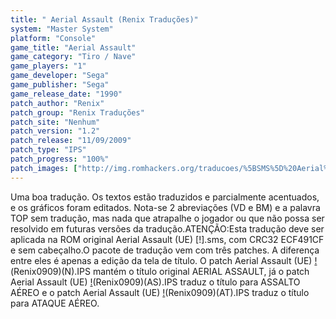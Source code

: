 ```yaml
---
title: " Aerial Assault (Renix Traduções)"
system: "Master System"
platform: "Console"
game_title: "Aerial Assault"
game_category: "Tiro / Nave"
game_players: "1"
game_developer: "Sega"
game_publisher: "Sega"
game_release_date: "1990"
patch_author: "Renix"
patch_group: "Renix Traduções"
patch_site: "Nenhum"
patch_version: "1.2"
patch_release: "11/09/2009"
patch_type: "IPS"
patch_progress: "100%"
patch_images: ["http://img.romhackers.org/traducoes/%5BSMS%5D%20Aerial%20Assault%20-%20Renix%20Tradu%C3%A7%C3%B5es%20-%201.png","http://img.romhackers.org/traducoes/%5BSMS%5D%20Aerial%20Assault%20-%20Renix%20Tradu%C3%A7%C3%B5es%20-%202.png","http://img.romhackers.org/traducoes/%5BSMS%5D%20Aerial%20Assault%20-%20Renix%20Tradu%C3%A7%C3%B5es%20-%203.png"]
---
```

Uma boa tradução. Os textos estão traduzidos e parcialmente acentuados, e os gráficos foram editados. Nota-se 2 abreviações (VD e BM) e a palavra TOP sem tradução, mas nada que atrapalhe o jogador ou que não possa ser resolvido em futuras versões da tradução.ATENÇÃO:Esta tradução deve ser aplicada na ROM original Aerial Assault (UE) [!].sms, com CRC32 ECF491CF e sem cabeçalho.O pacote de tradução vem com três patches. A diferença entre eles é apenas a edição da tela de título. O patch Aerial Assault (UE) [!](t-BR)(Renix0909)(N).IPS mantém o título original AERIAL ASSAULT, já o patch Aerial Assault (UE) [!](t-BR)(Renix0909)(AS).IPS traduz o título para ASSALTO AÉREO e o patch Aerial Assault (UE) [!](t-BR)(Renix0909)(AT).IPS traduz o título para ATAQUE AÉREO.